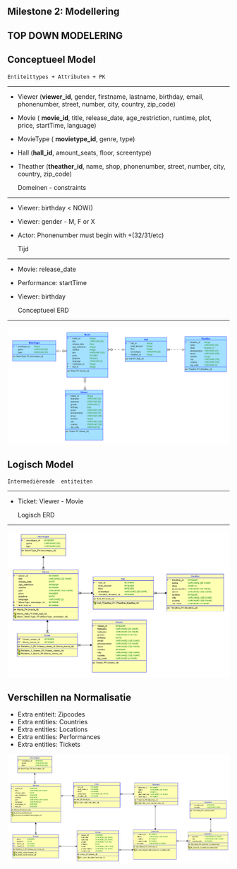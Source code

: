 Milestone 2: Modellering
---
TOP DOWN MODELERING
---

Conceptueel Model
---

    Entiteittypes + Attributen + PK
---
- Viewer (**viewer_id**, gender, firstname, lastname, birthday, email, phonenumber, street, number, city, country, zip_code)
- Movie ( **movie_id**, title, release_date, age_restriction, runtime, plot, price, startTime, language)
- MovieType ( **movietype_id**, genre, type)
- Hall (**hall_id**, amount_seats, floor, screentype)
- Theather (**theather_id**, name, shop, phonenumber, street, number, city, country, zip_code)


    Domeinen - constraints
---
- Viewer: birthday < NOW()
- Viewer: gender - M, F or X
- Actor: Phonenumber must begin with +(32/31/etc)


    Tijd
---
- Movie: release_date
- Performance: startTime
- Viewer: birthday


    Conceptueel ERD
---

![Conceptueel Model](conceptueel.png)

Logisch Model
---

    Intermediërende  entiteiten
---
- Ticket: Viewer - Movie


    Logisch ERD
---

![Logisch Model](logisch.png)

Verschillen na Normalisatie
---
- Extra entiteit: Zipcodes
- Extra entities: Countries
- Extra entities: Locations
- Extra entities: Performances
- Extra entities: Tickets

![Finaal Model](Finaal_ERD_M2.png)
